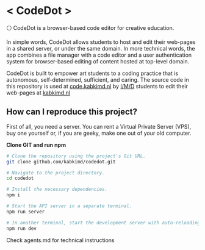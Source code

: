 # < CodeDot >

⚪ CodeDot is a browser-based code editor for creative education.

In simple words, CodeDot allows students to host and edit their web-pages in a shared server, or under the same domain. In more technical words, the app combines a file manager with a code editor and a user authentication system for browser-based editing of content hosted at top-level domain.

CodeDot is built to empower art students to a coding practice that is autonomous, self-determined, sufficient, and caring. The source code in this repository is used at [code.kabkimd.nl](code.kabkimd.nl) by [I/M/D](https://www.kabk.nl/en/programmes/bachelor/interactive-media-design) students to edit their web-pages at [kabkimd.nl](kabkimd.nl)


## How can I reproduce this project? 

First of all, you need a server. You can rent a Virtual Private Server (VPS), buy one yourself or, if you are geeky, make one out of your old computer.


**Clone GIT and run npm**
```sh
# Clone the repository using the project's Git URL.
git clone github.com/kabkimd/codedot.git

# Navigate to the project directory.
cd codedot

# Install the necessary dependencies.
npm i

# Start the API server in a separate terminal.
npm run server

# In another terminal, start the development server with auto-reloading and an instant preview.
npm run dev
```

Check agents.md for technical instructions
